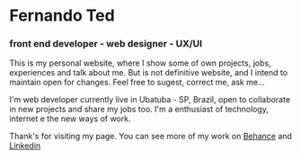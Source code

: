 # Fernando Ted
### front end developer - web designer - UX/UI


This is my personal website, where I show some of own projects, jobs, experiences and talk about me. But is not definitive website, and I intend to maintain open for changes. Feel free to sugest, correct me, ask me...

I'm web developer currently live in Ubatuba - SP, Brazil, open to collaborate in new projects and share my jobs too. I'm a enthusiast of technology, internet e the new ways of work.

Thank's for visiting my page. You can see more of my work on [Behance](https://www.behance.net/FernandoTed) and [Linkedin](https://www.linkedin.com/in/fernando-martins-115499113/)